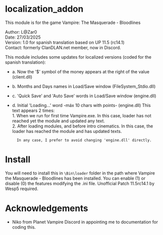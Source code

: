 # localization_addon

This module is for the game Vampire: The Masquerade - Bloodlines
 
Author: L@Zar0\
Date: 27/03/2025\
Version: 1.0 for spanish translation based on UP 11.5 (rc14.1)\
Contact: formerly ClanDLAN.net member, now in Discord.

This module includes some updates for localized versions (coded for the spanish translation):
* a. Now the '$' symbol of the money appears at the right of the value	(client.dll)
* b. Months and Days names in Load/Save window	(FileSystem_Stdio.dll)
* c. 'Quick Save' and 'Auto Save' words in Load/Save window	(engine.dll)
* d. Initial 'Loading...' word -máx 10 chars with points-	(engine.dll)
		This text appears 2 times:\
  		1. When we run for first time Vampire.exe. In this case, loader has not reached yet the module and updated any text.\
		2. After loading modules, and before intro cinematics. In this case, the loader has reached the module and has updated texts.
  
		In any case, I prefer to avoid changing 'engine.dll' directly.

# Install

You will need to install this in `\Bin\loader` folder in the path where Vampire the Masquerade - Bloodlines has been installed.
You can enable (1) or disable (0) the features modifying the .ini file.
Unofficial Patch 11.5rc14.1 by Wesp5 required.

# Acknowledgements
+ Niko from Planet Vampire Discord in appointing me to documentation for coding this.
